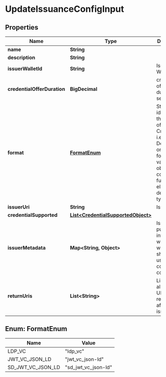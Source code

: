 # UpdateIssuanceConfigInput

## Properties

| Name                        | Type                                                                      | Description                                                                                                                                           | Notes      |
| --------------------------- | ------------------------------------------------------------------------- | ----------------------------------------------------------------------------------------------------------------------------------------------------- | ---------- |
| **name**                    | **String**                                                                |                                                                                                                                                       | [optional] |
| **description**             | **String**                                                                |                                                                                                                                                       | [optional] |
| **issuerWalletId**          | **String**                                                                | Issuer Wallet id                                                                                                                                      | [optional] |
| **credentialOfferDuration** | **BigDecimal**                                                            | credential offer duration in second                                                                                                                   | [optional] |
| **format**                  | [**FormatEnum**](#FormatEnum)                                             | String identifying the format of this Credential, i.e., ldp_vc. Depending on the format value, the object contains further elements defining the type | [optional] |
| **issuerUri**               | **String**                                                                | Issuer URI                                                                                                                                            | [optional] |
| **credentialSupported**     | [**List&lt;CredentialSupportedObject&gt;**](CredentialSupportedObject.md) |                                                                                                                                                       | [optional] |
| **issuerMetadata**          | **Map&lt;String, Object&gt;**                                             | Issuer public information wallet may want to show to user during consent confirmation                                                                 | [optional] |
| **returnUris**              | **List&lt;String&gt;**                                                    | List of allowed URIs to be returned to after issuance                                                                                                 | [optional] |

## Enum: FormatEnum

| Name              | Value                         |
| ----------------- | ----------------------------- |
| LDP_VC            | &quot;ldp_vc&quot;            |
| JWT_VC_JSON_LD    | &quot;jwt_vc_json-ld&quot;    |
| SD_JWT_VC_JSON_LD | &quot;sd_jwt_vc_json-ld&quot; |
